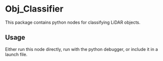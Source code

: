 # Obj_Classifier

This package contains python nodes for classifying LiDAR objects.

## Usage

Either run this node directly, run with the python debugger, or include it in a launch file.